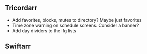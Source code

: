 Tricordarr
----------
* Add favorites, blocks, mutes to directory? Maybe just favorites
* Time zone warning on schedule screens. Consider a banner?
* Add day dividers to the lfg lists

Swiftarr
--------
